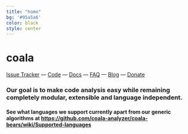 ```yaml
---
title: "home"
bg: '#95a5a6'
color: black
style: center
---
```


# coala

[Issue Tracker](http://bugs.coala-analyzer.org/)
&mdash;
[Code](http://git.coala-analyzer.org/)
&mdash;
[Docs](http://docs.coala-analyzer.org/)
&mdash;
[FAQ](https://github.com/coala-analyzer/coala/wiki/FAQ)
&mdash;
[Blog](http://planet.coala-analyzer.org/)
&mdash;
[Donate](http://donate.coala-analyzer.org)

<script type="text/javascript" src="https://asciinema.org/a/42945.js" id="asciicast-42945" async data-speed="2" data-loop="1" data-autoplay="1"></script>

### Our goal is to make code analysis easy while remaining completely modular, extensible and language independent.

#### See what languages we support currently apart from our generic algorithms at <https://github.com/coala-analyzer/coala-bears/wiki/Supported-languages>
